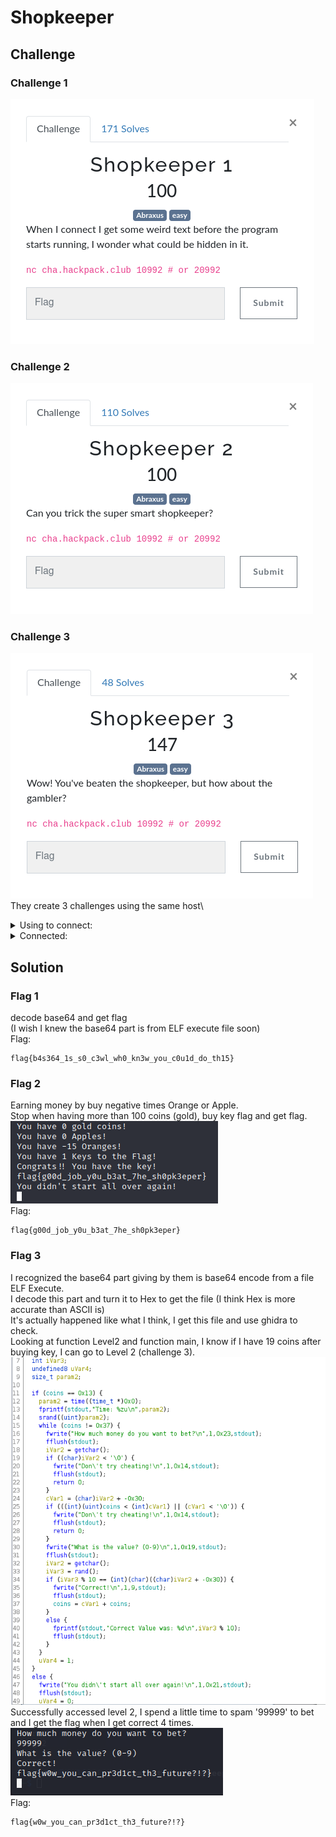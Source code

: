 # Shopkeeper
## Challenge
### Challenge 1
![challenge 1](https://github.com/TwentySick/CTF/blob/61692e9bc51578758f826e7b04a0368a158d6594/2022/HackPack%20CTF/reverse_engineering/shopkeeper/images/challenge1.png)
### Challenge 2
![challenge 2](https://github.com/TwentySick/CTF/blob/61692e9bc51578758f826e7b04a0368a158d6594/2022/HackPack%20CTF/reverse_engineering/shopkeeper/images/challenge2.png)
### Challenge 3
![challenge 3](https://github.com/TwentySick/CTF/blob/61692e9bc51578758f826e7b04a0368a158d6594/2022/HackPack%20CTF/reverse_engineering/shopkeeper/images/challenge3.png)\
They create 3 challenges using the same host\
<details>
  <summary> Using to connect: </summary>
  <p>
    
      nc cha.hackpack.club 10992 # or 20992
    
  </p>
</details>
  
<details>
  <summary> Connected:</summary>
  <p>
    
      └─$ nc cha.hackpack.club 10992 # or 20992
      f0VMRgIBAQAAAAAAAAAAAAIAPgABAAAAEBFAAAAAAABAAAAAAAAAADg8AAAAAAAAAAAAAEAAOAAL
      AEAAHQAcAAYAAAAEAAAAQAAAAAAAAABAAEAAAAAAAEAAQAAAAAAAaAIAAAAAAABoAgAAAAAAAAgA
      AAAAAAAAAwAAAAQAAACoAgAAAAAAAKgCQAAAAAAAqAJAAAAAAAAcAAAAAAAAABwAAAAAAAAAAQAA
      AAAAAAABAAAABAAAAAAAAAAAAAAAAABAAAAAAAAAAEAAAAAAAFAHAAAAAAAAUAcAAAAAAAAAEAAA
      AAAAAAEAAAAFAAAAABAAAAAAAAAAEEAAAAAAAAAQQAAAAAAA7QsAAAAAAADtCwAAAAAAAAAQAAAA
      AAAAAQAAAAQAAAAAIAAAAAAAAAAgQAAAAAAAACBAAAAAAACoBQAAAAAAAKgFAAAAAAAAABAAAAAA
      AAABAAAABgAAABAuAAAAAAAAED5AAAAAAAAQPkAAAAAAAIkCAAAAAAAAoAIAAAAAAAAAEAAAAAAA
      AAIAAAAGAAAAIC4AAAAAAAAgPkAAAAAAACA+QAAAAAAA0AEAAAAAAADQAQAAAAAAAAgAAAAAAAAA
      BAAAAAQAAADEAgAAAAAAAMQCQAAAAAAAxAJAAAAAAABEAAAAAAAAAEQAAAAAAAAABAAAAAAAAABQ
      5XRkBAAAAMwjAAAAAAAAzCNAAAAAAADMI0AAAAAAAFwAAAAAAAAAXAAAAAAAAAAEAAAAAAAAAFHl
      dGQHAAAAAAAAAAAAAAAAAAAAAAAAAAAAAAAAAAAAAAAAAAAAAAAAAAAAAAAAABAAAAAAAAAAUuV0
      ZAQAAAAQLgAAAAAAABA+QAAAAAAAED5AAAAAAADwAQAAAAAAAPABAAAAAAAAAQAAAAAAAAAvbGli
      NjQvbGQtbGludXgteDg2LTY0LnNvLjIABAAAABAAAAABAAAAR05VAAAAAAADAAAAAgAAAAAAAAAE
      AAAAFAAAAAMAAABHTlUARNd+Y8jcZOOTEoAAzxNSOwI6nUQCAAAAEQAAAAEAAAAGAAAAAAAAAAAB
      EAARAAAAAAAAACkdjBwAAAAAAAAAAAAAAAAAAAAAAAAAAAAAAAAAAAAALQAAABIAAAAAAAAAAAAA
      AAAAAAAAAAAAIwAAABIAAAAAAAAAAAAAAAAAAAAAAAAASgAAABIAAAAAAAAAAAAAAAAAAAAAAAAA
      UQAAABIAAAAAAAAAAAAAAAAAAAAAAAAANQAAABIAAAAAAAAAAAAAAAAAAAAAAAAAZwAAABIAAAAA
      AAAAAAAAAAAAAAAAAAAAFwAAABIAAAAAAAAAAAAAAAAAAAAAAAAAOwAAABIAAAAAAAAAAAAAAAAA
      AAAAAAAAXwAAABIAAAAAAAAAAAAAAAAAAAAAAAAAhQAAACAAAAAAAAAAAAAAAAAAAAAAAAAAKAAA
      ABIAAAAAAAAAAAAAAAAAAAAAAAAACwAAABIAAAAAAAAAAAAAAAAAAAAAAAAAHQAAABIAAAAAAAAA
      AAAAAAAAAAAAAAAAEgAAABIAAAAAAAAAAAAAAAAAAAAAAAAAWAAAABIAAAAAAAAAAAAAAAAAAAAA
      AAAAGAAAABIAAAAAAAAAAAAAAAAAAAAAAAAAQwAAABEAGACgQEAAAAAAAAgAAAAAAAAAAGxpYmMu
      c28uNgBmZmx1c2gAZXhpdABzcmFuZABmb3BlbgBwdXRzAHRpbWUAcHV0Y2hhcgBmZ2V0YwBnZXRj
      aGFyAHN0ZG91dABmY2xvc2UAc3lzdGVtAGZ3cml0ZQBmcHJpbnRmAF9fbGliY19zdGFydF9tYWlu
      AEdMSUJDXzIuMi41AF9fZ21vbl9zdGFydF9fAAAAAgACAAIAAgACAAIAAgACAAIAAAACAAIAAgAC
      AAIAAgACAAEAAQABAAAAEAAAAAAAAAB1GmkJAAACAHkAAAAAAAAA8D9AAAAAAAAGAAAABgAAAAAA
      AAAAAAAA+D9AAAAAAAAGAAAACgAAAAAAAAAAAAAAoEBAAAAAAAAFAAAAEQAAAAAAAAAAAAAAGEBA
      AAAAAAAHAAAAAQAAAAAAAAAAAAAAIEBAAAAAAAAHAAAAAgAAAAAAAAAAAAAAKEBAAAAAAAAHAAAA
      AwAAAAAAAAAAAAAAMEBAAAAAAAAHAAAABAAAAAAAAAAAAAAAOEBAAAAAAAAHAAAABQAAAAAAAAAA
      AAAAQEBAAAAAAAAHAAAABwAAAAAAAAAAAAAASEBAAAAAAAAHAAAACAAAAAAAAAAAAAAAUEBAAAAA
      AAAHAAAACQAAAAAAAAAAAAAAWEBAAAAAAAAHAAAACwAAAAAAAAAAAAAAYEBAAAAAAAAHAAAADAAA
      AAAAAAAAAAAAaEBAAAAAAAAHAAAADQAAAAAAAAAAAAAAcEBAAAAAAAAHAAAADgAAAAAAAAAAAAAA
      eEBAAAAAAAAHAAAADwAAAAAAAAAAAAAAgEBAAAAAAAAHAAAAEAAAAAAAAAAAAAAAAAAAAAAAAAAA
      AAAAAAAAAAAAAAAAAAAAAAAAAAAAAAAAAAAAAAAAAAAAAAAAAAAAAAAAAAAAAAAAAAAAAAAAAAAA
      AAAAAAAAAAAAAAAAAAAAAAAAAAAAAAAAAAAAAAAAAAAAAAAAAAAAAAAAAAAAAAAAAAAAAAAAAAAA
      AAAAAAAAAAAAAAAAAAAAAAAAAAAAAAAAAAAAAAAAAAAAAAAAAAAAAAAAAAAAAAAAAAAAAAAAAAAA
      AAAAAAAAAAAAAAAAAAAAAAAAAAAAAAAAAAAAAAAAAAAAAAAAAAAAAAAAAAAAAAAAAAAAAAAAAAAA
      AAAAAAAAAAAAAAAAAAAAAAAAAAAAAAAAAAAAAAAAAAAAAAAAAAAAAAAAAAAAAAAAAAAAAAAAAAAA
      AAAAAAAAAAAAAAAAAAAAAAAAAAAAAAAAAAAAAAAAAAAAAAAAAAAAAAAAAAAAAAAAAAAAAAAAAAAA
      AAAAAAAAAAAAAAAAAAAAAAAAAAAAAAAAAAAAAAAAAAAAAAAAAAAAAAAAAAAAAAAAAAAAAAAAAAAA
      AAAAAAAAAAAAAAAAAAAAAAAAAAAAAAAAAAAAAAAAAAAAAAAAAAAAAAAAAAAAAAAAAAAAAAAAAAAA
      AAAAAAAAAAAAAAAAAAAAAAAAAAAAAAAAAAAAAAAAAAAAAAAAAAAAAAAAAAAAAAAAAAAAAAAAAAAA
      AAAAAAAAAAAAAAAAAAAAAAAAAAAAAAAAAAAAAAAAAAAAAAAAAAAAAAAAAAAAAAAAAAAAAAAAAAAA
      AAAAAAAAAAAAAAAAAAAAAAAAAAAAAAAAAAAAAAAAAAAAAAAAAAAAAAAAAAAAAAAAAAAAAAAAAAAA
      AAAAAAAAAAAAAAAAAAAAAAAAAAAAAAAAAAAAAAAAAAAAAAAAAAAAAAAAAAAAAAAAAAAAAAAAAAAA
      AAAAAAAAAAAAAAAAAAAAAAAAAAAAAAAAAAAAAAAAAAAAAAAAAAAAAAAAAAAAAAAAAAAAAAAAAAAA
      AAAAAAAAAAAAAAAAAAAAAAAAAAAAAAAAAAAAAAAAAAAAAAAAAAAAAAAAAAAAAAAAAAAAAAAAAAAA
      AAAAAAAAAAAAAAAAAAAAAAAAAAAAAAAAAAAAAAAAAAAAAAAAAAAAAAAAAAAAAAAAAAAAAAAAAAAA
      AAAAAAAAAAAAAAAAAAAAAAAAAAAAAAAAAAAAAAAAAAAAAAAAAAAAAAAAAAAAAAAAAAAAAAAAAAAA
      AAAAAAAAAAAAAAAAAAAAAAAAAAAAAAAAAAAAAAAAAAAAAAAAAAAAAAAAAAAAAAAAAAAAAAAAAAAA
      AAAAAAAAAAAAAAAAAAAAAAAAAAAAAAAAAAAAAAAAAAAAAAAAAAAAAAAAAAAAAAAAAAAAAAAAAAAA
      AAAAAAAAAAAAAAAAAAAAAAAAAAAAAAAAAAAAAAAAAAAAAAAAAAAAAAAAAAAAAAAAAAAAAAAAAAAA
      AAAAAAAAAAAAAAAAAAAAAAAAAAAAAAAAAAAAAAAAAAAAAAAAAAAAAAAAAAAAAAAAAAAAAAAAAAAA
      AAAAAAAAAAAAAAAAAAAAAAAAAAAAAAAAAAAAAAAAAAAAAAAAAAAAAAAAAAAAAAAAAAAAAAAAAAAA
      AAAAAAAAAAAAAAAAAAAAAAAAAAAAAAAAAAAAAAAAAAAAAAAAAAAAAAAAAAAAAAAAAAAAAAAAAAAA
      AAAAAAAAAAAAAAAAAAAAAAAAAAAAAAAAAAAAAAAAAAAAAAAAAAAAAAAAAAAAAAAAAAAAAAAAAAAA
      AAAAAAAAAAAAAAAAAAAAAAAAAAAAAAAAAAAAAAAAAAAAAAAAAAAAAAAAAAAAAAAAAAAAAAAAAAAA
      AAAAAAAAAAAAAAAAAAAAAAAAAAAAAAAAAAAAAAAAAAAAAAAAAAAAAAAAAAAAAAAAAAAAAAAAAAAA
      AAAAAAAAAAAAAAAAAAAAAAAAAAAAAAAAAAAAAAAAAAAAAAAAAAAAAAAAAAAAAAAAAAAAAAAAAAAA
      AAAAAAAAAAAAAAAAAAAAAAAAAAAAAAAAAAAAAAAAAAAAAAAAAAAAAAAAAAAAAAAAAAAAAAAAAAAA
      AAAAAAAAAAAAAAAAAAAAAAAAAAAAAAAAAAAAAAAAAAAAAAAAAAAAAAAAAAAAAAAAAAAAAAAAAAAA
      AAAAAAAAAAAAAAAAAAAAAAAAAAAAAAAAAAAAAAAAAAAAAAAAAAAAAAAAAAAAAAAAAAAAAAAAAAAA
      AAAAAAAAAAAAAAAAAAAAAAAAAAAAAAAAAAAAAAAAAAAAAAAAAAAAAAAAAAAAAAAAAAAAAAAAAAAA
      AAAAAAAAAAAAAAAAAAAAAAAAAAAAAAAAAAAAAAAAAAAAAAAAAAAAAAAAAAAAAAAAAAAAAAAAAAAA
      AAAAAAAAAAAAAAAAAAAAAAAAAAAAAAAAAAAAAAAAAAAAAAAAAAAAAAAAAAAAAAAAAAAAAAAAAAAA
      AAAAAAAAAAAAAAAAAAAAAAAAAAAAAAAAAAAAAAAAAAAAAAAAAAAAAAAAAAAAAAAAAAAAAAAAAAAA
      AAAAAAAAAAAAAAAAAAAAAAAAAAAAAAAAAAAAAAAAAAAAAAAAAAAAAAAAAAAAAAAAAAAAAAAAAAAA
      AAAAAAAAAAAAAAAAAAAAAAAAAAAAAAAAAAAAAAAAAAAAAAAAAAAAAAAAAAAAAAAAAAAAAAAAAAAA
      AAAAAAAAAAAAAAAAAAAAAAAAAAAAAAAAAAAAAAAAAAAAAAAAAAAAAAAAAAAAAAAAAAAAAAAAAAAA
      AAAAAAAAAAAAAAAAAAAAAAAAAAAAAAAAAAAAAAAAAAAAAAAAAAAAAAAAAAAAAAAAAAAAAAAAAAAA
      AAAAAAAAAAAAAAAAAAAAAAAAAAAAAAAAAAAAAAAAAAAAAAAAAAAAAAAAAAAAAAAAAAAAAAAAAAAA
      AAAAAAAAAAAAAAAAAAAAAAAAAAAAAAAAAAAAAAAAAAAAAAAAAAAAAAAAAAAAAAAAAEiD7AhIiwXt
      LwAASIXAdAL/0EiDxAjDAAAAAAAAAAAA/zXiLwAA/yXkLwAADx9AAP8l4i8AAGgAAAAA6eD/////
      JdovAABoAQAAAOnQ/////yXSLwAAaAIAAADpwP////8lyi8AAGgDAAAA6bD/////JcIvAABoBAAA
      AOmg/////yW6LwAAaAUAAADpkP////8lsi8AAGgGAAAA6YD/////JaovAABoBwAAAOlw/////yWi
      LwAAaAgAAADpYP////8lmi8AAGgJAAAA6VD/////JZIvAABoCgAAAOlA/////yWKLwAAaAsAAADp
      MP////8lgi8AAGgMAAAA6SD/////JXovAABoDQAAAOkQ////Me1JidFeSIniSIPk8FBUScfA4BtA
      AEjHwYAbQABIx8cnG0AA/xW2LgAA9A8fRAAAw2YuDx+EAAAAAAAPH0QAALigQEAASD2gQEAAdBO4
      AAAAAEiFwHQJv6BAQAD/4GaQw2ZmLg8fhAAAAAAADx9AAL6gQEAASIHuoEBAAEjB/gNIifBIweg/
      SAHGSNH+dBG4AAAAAEiFwHQHv6BAQAD/4MNmZi4PH4QAAAAAAA8fQACAPeEuAAAAdRdVSInl6H7/
      ///GBc8uAAABXcMPH0QAAMNmZi4PH4QAAAAAAA8fQADrjlVIieVIg+xwSIsFny4AAEiJwbovAAAA
      vgEAAABIjT3zDQAA6Nb+//9IiwV/LgAASInH6Jf+///GRf8Bx0XgAAAAAMdF5AAAAADHRegAAAAA
      6fcEAABIiwVSLgAASInBujQAAAC+AQAAAEiNPdYNAADoif7//0iLBTIuAABIicfoSv7//+gV/v//
      iEX+6A3+//8PvkX+g/gyD4TdAQAAg/gyfxOD+P8PhGcEAACD+DF0HOlnBAAAg/gzD4RQAwAAg/g0
      D4QWBAAA6VAEAABIiwXaLQAASInBuhwAAAC+AQAAAEiNPZMNAADoEf7//0iLBbotAABIicG6UAAA
      AL4BAAAASI09lg0AAOjx/f//SIsFmi0AAEiJx+iy/f//6H39//+D6DGJRfjocv3//0iNBbwNAABI
      iUXASI0FuA0AAEiJRchIjQW1DQAASIlF0MdFtAIAAADHRbgGAAAAx0W8ZAAAAIN9+AAPiNkAAACD
      ffgCD4/PAAAAi0X4SJhIi1TFwEiLBSctAABIjTWIDQAASInHuAAAAADoE/3//0iLBQwtAABIicfo
      JP3//+jv/P//g+gwiUX06OT8//8PtgXlLAAAD7bQi0X4SJiLRIW0D69F9DnCfTFIiwXSLAAASInB
      uh8AAAC+AQAAAEiNPU4NAADoCf3//0iLBbIsAABIicfoyvz//+tvD7YVmSwAAItF+EiYi0SFtInG
      i0X0icGJ8A+vwSnCidCIBXosAACLRfhImItUheCLRfQBwotF+EiYiVSF4Oswi0X4jVAxSIsFXCwA
      AEiNNQUNAABIice4AAAAAOhI/P//SIsFQSwAAEiJx+hZ/P//kOnRAgAASIsFLCwAAEiJwbodAAAA
      vgEAAABIjT3iDAAA6GP8//9IiwUMLAAASInBui0AAAC+AQAAAEiNPeAMAADoQ/z//0iLBewrAABI
      icfoBPz//+jP+///g+gxiUXw6MT7//9IjQUODAAASIlFoEiNBQoMAABIiUWox0WYAQAAAMdFnAMA
      AACDffAAD4jRAAAAg33wAQ+PxwAAAItF8EiYSItUxaBIiwWLKwAASI01nAwAAEiJx7gAAAAA6Hf7
      //9IiwVwKwAASInH6Ij7///oU/v//4PoMIlF7OhI+///i0XwSJiLRIXgOUXsfjaLRfBImEiLVMWg
      SIsFOSsAAEiNNW8MAABIice4AAAAAOgl+///SIsFHisAAEiJx+g2+///62+LRfBImItEhZiJwYtF
      7InCicgPr8KJwg+2Be4qAAAB0IgF5ioAAItF8EiYi0SF4CtF7InCi0XwSJiJVIXg6zCLRfCNUDFI
      iwXIKgAASI01cQsAAEiJx7gAAAAA6LT6//9IiwWtKgAASInH6MX6//+Q6T0BAAAPtgWQKgAAD7bQ
      SIsFjioAAEiNNeELAABIice4AAAAAOh6+v//i1XgSIsFcCoAAEiNNdwLAABIice4AAAAAOhc+v//
      i1XkSIsFUioAAEiNNdMLAABIice4AAAAAOg++v//i1XoSIsFNCoAAEiNNc0LAABIice4AAAAAOgg
      +v//SIsFGSoAAEiJx+gx+v//i0XohcAPjqQAAABIiwX/KQAASInBuh0AAAC+AQAAAEiNPaoLAADo
      Nvr//0iLBd8pAABIicfo9/n//7gBAAAA631IiwXJKQAASInBug4AAAC+AQAAAEiNPZILAADoAPr/
      /0iLBakpAABIicfowfn//8ZF/wDrOb8BAAAA6NH5//9IiwWKKQAASInBujMAAAC+AQAAAEiNPWYL
      AADowfn//0iLBWopAABIicfogvn//4B9/wAPhf/6//+4AAAAAMnDVUiJ5UiD7BAPtgU6KQAAPBN0
      OUiLBTcpAABIicG6IQAAAL4BAAAASI09SwsAAOhu+f//SIsFFykAAEiJx+gv+f//uAAAAADpCAIA
      AL8AAAAA6Av5//9IiUX4SIsF8CgAAEiLVfhIjTUvCwAASInHuAAAAADo2Pj//0iLRfiJx+it+P//
      6bcBAABIiwXBKAAASInBuiMAAAC+AQAAAEiNPQULAADo+Pj//0iLBaEoAABIicfoufj//+iE+P//
      iEX3gH33AHk5SIsFhCgAAEiJwboUAAAAvgEAAABIjT3sCgAA6Lv4//9IiwVkKAAASInH6Hz4//+4
      AAAAAOlVAQAAD7ZF94PoMIhF9w++VfcPtgU1KAAAD7bAOcJ/BoB99wB5OUiLBSkoAABIicG6FAAA
      AL4BAAAASI09kQoAAOhg+P//SIsFCSgAAEiJx+gh+P//uAAAAADp+gAAAEiLBfAnAABIicG6GQAA
      AL4BAAAASI09bQoAAOgn+P//SIsF0CcAAEiJx+jo9///6LP3//+D6DCIRfboGPj//4nBumdmZmaJ
      yPfqwfoCicjB+B8pwonQiUXwi1XwidDB4AIB0AHAKcGJyIlF8A++RfY5RfB1REiLBXsnAABIicG6
      CQAAAL4BAAAASI09EgoAAOiy9///SIsFWycAAEiJx+hz9///D7YVRCcAAA+2RfcB0IgFOCcAAOst
      SIsFNycAAItV8EiNNeIJAABIice4AAAAAOgg9///SIsFGScAAEiJx+gx9///D7YFAicAADw3D4U6
      /v//uAEAAADJw1VIieVIg+wQuAAAAADoO/j//4TAD4SgAAAASI01pgkAAEiNPaEJAADo/vb//0iJ
      RfBIg33wAHUlSI09lQkAAOhX9v//SIsFsCYAAEiJx+jI9v//vwAAAADo3vb//0iLRfBIicfoYvb/
      /4hF/+saD75F/4nH6BL2//9Ii0XwSInH6Eb2//+IRf+Aff//deBIi0XwSInH6BH2//+/CgAAAOjn
      9f//SIsFUCYAAEiJx+ho9v//uAEAAADrBbgAAAAAycNVSInlSIPsELgAAAAA6Nf8//+EwA+EoAAA
      AEiNNeUIAABIjT39CAAA6D32//9IiUXwSIN98AB1JUiNPdQIAADolvX//0iLBe8lAABIicfoB/b/
      /78AAAAA6B32//9Ii0XwSInH6KH1//+IRf/rGg++Rf+Jx+hR9f//SItF8EiJx+iF9f//iEX/gH3/
      /3XgSItF8EiJx+hQ9f//vwoAAADoJvX//0iLBY8lAABIicfop/X//7gBAAAA6wW4AAAAAMnDVUiJ
      5UiD7EBIjUXASLpiYXNlNjQgY0iJEMdACGhhbABIjUXASInH6A31//9IjQU+CAAASIlF+LgAAAAA
      6D3+//+EwHQKuAAAAADo8P7//7gAAAAAycMPHwBBV0mJ10FWSYn2QVVBif1BVEyNJXgiAABVSI0t
      eCIAAFNMKeVIg+wI6FP0//9Iwf0DdBsx2w8fAEyJ+kyJ9kSJ70H/FNxIg8MBSDnddepIg8QIW11B
      XEFdQV5BX8MPHwDDAAAASIPsCEiDxAjDAAAAAAAAAAAAAAAAAAAAAAAAAAAAAAAAAAAAAAAAAAAA
      AAAAAAAAAAAAAAAAAAAAAAAAAAAAAAAAAAAAAAAAAAAAAAAAAAAAAAAAAAAAAAAAAAAAAAAAAAAA
      AAAAAAAAAAAAAAAAAAAAAAAAAAAAAAAAAAAAAAAAAAAAAAAAAAAAAAAAAAAAAAAAAAAAAAAAAAAA
      AAAAAAAAAAAAAAAAAAAAAAAAAAAAAAAAAAAAAAAAAAAAAAAAAAAAAAAAAAAAAAAAAAAAAAAAAAAA
      AAAAAAAAAAAAAAAAAAAAAAAAAAAAAAAAAAAAAAAAAAAAAAAAAAAAAAAAAAAAAAAAAAAAAAAAAAAA
      AAAAAAAAAAAAAAAAAAAAAAAAAAAAAAAAAAAAAAAAAAAAAAAAAAAAAAAAAAAAAAAAAAAAAAAAAAAA
      AAAAAAAAAAAAAAAAAAAAAAAAAAAAAAAAAAAAAAAAAAAAAAAAAAAAAAAAAAAAAAAAAAAAAAAAAAAA
      AAAAAAAAAAAAAAAAAAAAAAAAAAAAAAAAAAAAAAAAAAAAAAAAAAAAAAAAAAAAAAAAAAAAAAAAAAAA
      AAAAAAAAAAAAAAAAAAAAAAAAAAAAAAAAAAAAAAAAAAAAAAAAAAAAAAAAAAAAAAAAAAAAAAAAAAAA
      AAAAAAAAAAAAAAAAAAAAAAAAAAAAAAAAAAAAAAAAAAAAAAAAAAAAAAAAAAAAAAAAAAAAAAAAAAAA
      AAAAAAAAAAAAAAAAAAAAAAAAAAAAAAAAAAAAAAAAAAAAAAAAAAAAAAAAAAAAAAAAAAAAAAAAAAAA
      AAAAAAAAAAAAAAAAAAAAAAAAAAAAAAAAAAAAAAAAAAAAAAAAAAAAAAAAAAAAAAAAAAAAAAAAAAAA
      AAAAAAAAAAAAAAAAAAAAAAAAAAAAAAAAAAAAAAAAAAAAAAAAAAAAAAAAAAAAAAAAAAAAAAAAAAAA
      AAAAAAAAAAAAAAAAAAAAAAAAAAAAAAAAAAAAAAAAAAAAAAAAAAAAAAAAAAAAAAAAAAAAAAAAAAAA
      AAAAAAAAAAAAAAAAAAAAAAAAAAAAAAAAAAAAAAAAAAAAAAAAAAAAAAAAAAAAAAAAAAAAAAAAAAAA
      AAAAAAAAAAAAAAAAAAAAAAAAAAAAAAAAAAAAAAAAAAAAAAAAAAAAAAAAAAAAAAAAAAAAAAAAAAAA
      AAAAAAAAAAAAAAAAAAAAAAAAAAAAAAAAAAAAAAAAAAAAAAAAAAAAAAAAAAAAAAAAAAAAAAAAAAAA
      AAAAAAAAAAAAAAAAAAAAAAAAAAAAAAAAAAAAAAAAAAAAAAAAAAAAAAAAAAAAAAAAAAAAAAAAAAAA
      AAAAAAAAAAAAAAAAAAAAAAAAAAAAAAAAAAAAAAAAAAAAAAAAAAAAAAABAAIAAAAAAFdlbGNvbWUg
      dG8gbXkgU2hvcCEKV2hhdCB3b3VsZCB5b3UgbGlrZSB0byBkbz8KADEpIEJ1eQoyKSBTZWxsCjMp
      IFZpZXcgWW91ciBJbnZlbnRvcnkKNCkgTGVhdmUgU2hvcAoAV2hhdCB3b3VsZCB5b3UgbGlrZSB0
      byBidXk/CgAAAAAAAAAxKSBBbiBBcHBsZSAoMiBjb2lucykKMikgQW4gT3JhbmdlICg2IGNvaW5z
      KQozKSBUaGUgS2V5IHRvIHRoZSBGbGFnICgxMDAgY29pbnMpCgBBcHBsZXMAT3JhbmdlcwBLZXlz
      IHRvIHRoZSBGbGFnAAAAAAAAAABIb3cgbWFueSAlcyB3b3VsZCB5b3UgbGlrZSB0byBidXk/CgAA
      AAAAWW91IGRvbid0IGhhdmUgZW5vdWdoIG1vbmV5IDooCgAlYyBpcyBub3QgYSB2YWxpZCBvcHRp
      b24KAFdoYXQgd291bGQgeW91IGxpa2UgdG8gc2VsbD8KADEpIEFuIEFwcGxlICgxIGNvaW5zKQoy
      KSBBbiBPcmFuZ2UgKDMgY29pbnMpCgAAAEhvdyBtYW55ICVzIHdvdWxkIHlvdSBsaWtlIHRvIHNl
      bGw/CgBZb3UgZG9uJ3QgaGF2ZSBlbm91Z2ggJXMgOigKAFlvdSBoYXZlICVkIGdvbGQgY29pbnMh
      CgBZb3UgaGF2ZSAlZCBBcHBsZXMhCgBZb3UgaGF2ZSAlZCBPcmFuZ2VzIQoAAABZb3UgaGF2ZSAl
      ZCBLZXlzIHRvIHRoZSBGbGFnIQoAQ29uZ3JhdHMhISBZb3UgaGF2ZSB0aGUga2V5IQoAR29vZGJ5
      ZSB0aGVuIQoAAAAAAERvIHlvdSByZWFsbHkgdGhpbmsgdGhpcyB3b3VsZCBiZSBzbyBlYXN5IHRv
      IGhhY2s/CgAAAAAAWW91IGRpZG4ndCBzdGFydCBhbGwgb3ZlciBhZ2FpbiEKAFRpbWU6ICV6dQoA
      AAAASG93IG11Y2ggbW9uZXkgZG8geW91IHdhbnQgdG8gYmV0PwoARG9uJ3QgdHJ5IGNoZWF0aW5n
      IQoAV2hhdCBpcyB0aGUgdmFsdWU/ICgwLTkpCgBDb3JyZWN0IQoAQ29ycmVjdCBWYWx1ZSB3YXM6
      ICVkCgByAGZsYWctMS50eHQAQ2Fubm90IG9wZW4gZmlsZSAAZmxhZy0yLnR4dAAAAGZsYWd7YjRz
      MzY0XzFzX3MwX2Mzd2xfd2gwX2tuM3dfeW91X2MwdTFkX2RvX3RoMTV9AAABGwM7WAAAAAoAAABU
      7P//tAAAAETt//90AAAAdO3//6AAAAAm7v//3AAAAIPz///8AAAA2fX//xwBAACa9v//PAEAAFv3
      //9cAQAAtPf//3wBAAAU+P//xAEAABQAAAAAAAAAAXpSAAF4EAEbDAcIkAEHEBAAAAAcAAAAyOz/
      /ysAAAAAAAAAFAAAAAAAAAABelIAAXgQARsMBwiQAQAAEAAAABwAAADM7P//AQAAAAAAAAAkAAAA
      MAAAAJjr///wAAAAAA4QRg4YSg8LdwiAAD8aOyozJCIAAAAAHAAAAFgAAABC7f//XQUAAABBDhCG
      AkMNBgNYBQwHCAAcAAAAeAAAAH/y//9WAgAAAEEOEIYCQw0GA1ECDAcIABwAAACYAAAAtfT//8EA
      AAAAQQ4QhgJDDQYCvAwHCAAAHAAAALgAAABW9f//wQAAAABBDhCGAkMNBgK8DAcIAAAcAAAA2AAA
      APf1//9WAAAAAEEOEIYCQw0GAlEMBwgAAEQAAAD4AAAAMPb//10AAAAAQg4QjwJFDhiOA0UOII0E
      RQ4ojAVIDjCGBkgOOIMHRw5Aag44QQ4wQQ4oQg4gQg4YQg4QQg4IABAAAABAAQAASPb//wEAAAAA
      AAAAAAAAAAAAAAAAAAAAAAAAAAAAAAAAAAAAAAAAAAAAAAAAAAAAAAAAAAAAAAAAAAAAAAAAAAAA
      AAAAAAAAAAAAAAAAAAAAAAAAAAAAAAAAAAAAAAAAAAAAAAAAAAAAAAAAAAAAAAAAAAAAAAAAAAAA
      AAAAAAAAAAAAAAAAAAAAAAAAAAAAAAAAAAAAAAAAAAAAAAAAAAAAAAAAAAAAAAAAAAAAAAAAAAAA
      AAAAAAAAAAAAAAAAAAAAAAAAAAAAAAAAAAAAAAAAAAAAAAAAAAAAAAAAAAAAAAAAAAAAAAAAAAAA
      AAAAAAAAAAAAAAAAAAAAAAAAAAAAAAAAAAAAAAAAAAAAAAAAAAAAAAAAAAAAAAAAAAAAAAAAAAAA
      AAAAAAAAAAAAAAAAAAAAAAAAAAAAAAAAAAAAAAAAAAAAAAAAAAAAAAAAAAAAAAAAAAAAAAAAAAAA
      AAAAAAAAAAAAAAAAAAAAAAAAAAAAAAAAAAAAAAAAAAAAAAAAAAAAAAAAAAAAAAAAAAAAAAAAAAAA
      AAAAAAAAAAAAAAAAAAAAAAAAAAAAAAAAAAAAAAAAAAAAAAAAAAAAAAAAAAAAAAAAAAAAAAAAAAAA
      AAAAAAAAAAAAAAAAAAAAAAAAAAAAAAAAAAAAAAAAAAAAAAAAAAAAAAAAAAAAAAAAAAAAAAAAAAAA
      AAAAAAAAAAAAAAAAAAAAAAAAAAAAAAAAAAAAAAAAAAAAAAAAAAAAAAAAAAAAAAAAAAAAAAAAAAAA
      AAAAAAAAAAAAAAAAAAAAAAAAAAAAAAAAAAAAAAAAAAAAAAAAAAAAAAAAAAAAAAAAAAAAAAAAAAAA
      AAAAAAAAAAAAAAAAAAAAAAAAAAAAAAAAAAAAAAAAAAAAAAAAAAAAAAAAAAAAAAAAAAAAAAAAAAAA
      AAAAAAAAAAAAAAAAAAAAAAAAAAAAAAAAAAAAAAAAAAAAAAAAAAAAAAAAAAAAAAAAAAAAAAAAAAAA
      AAAAAAAAAAAAAAAAAAAAAAAAAAAAAAAAAAAAAAAAAAAAAAAAAAAAAAAAAAAAAAAAAAAAAAAAAAAA
      AAAAAAAAAAAAAAAAAAAAAAAAAAAAAAAAAAAAAAAAAAAAAAAAAAAAAAAAAAAAAAAAAAAAAAAAAAAA
      AAAAAAAAAAAAAAAAAAAAAAAAAAAAAAAAAAAAAAAAAAAAAAAAAAAAAAAAAAAAAAAAAAAAAAAAAAAA
      AAAAAAAAAAAAAAAAAAAAAAAAAAAAAAAAAAAAAAAAAAAAAAAAAAAAAAAAAAAAAAAAAAAAAAAAAAAA
      AAAAAAAAAAAAAAAAAAAAAAAAAAAAAAAAAAAAAAAAAAAAAAAAAAAAAAAAAAAAAAAAAAAAAAAAAAAA
      AAAAAAAAAAAAAAAAAAAAAAAAAAAAAAAAAAAAAAAAAAAAAAAAAAAAAAAAAAAAAAAAAAAAAAAAAAAA
      AAAAAAAAAAAAAAAAAAAAAAAAAAAAAAAAAAAAAAAAAAAAAAAAAAAAAAAAAAAAAAAAAAAAAAAAAAAA
      AAAAAAAAAAAAAAAAAAAAAAAAAAAAAAAAAAAAAAAAAAAAAAAAAAAAAAAAAAAAAAAAAAAAAAAAAAAA
      AAAAAAAAAAAAAAAAAAAAAAAAAAAAAAAAAAAAAAAAAAAAAAAAAAAAAAAAAAAAAAAAAAAAAAAAAAAA
      AAAAAAAAAAAAAAAAAAAAAAAAAAAAAAAAAAAAAAAAAAAAAAAAAAAAAAAAAAAAAAAAAAAAAAAAAAAA
      AAAAAAAAAAAAAAAAAAAAAAAAAAAAAAAAAAAAAAAAAAAAAAAAAAAAAAAAAAAAAAAAAAAAAAAAAAAA
      AAAAAAAAAAAAAAAAAAAAAAAAAAAAAAAAAAAAAAAAAAAAAAAAAAAAAAAAAAAAAAAAAAAAAAAAAAAA
      AAAAAAAAAAAAAAAAAAAAAAAAAAAAAAAAAAAAAAAAAAAAAAAAAAAAAAAAAAAAAAAAAAAAAAAAAAAA
      AAAAAAAAAAAAAAAAAAAAAAAAAAAAAAAAAAAAAAAAAAAAAAAAAAAAAAAAAAAAAAAAAAAAAAAAAAAA
      AAAAAAAAAAAAAAAAAAAAAAAAAAAAAAAAAAAAAAAAAAAAAAAAAAAAAAAAAAAAAAAAAAAAAAAAAAAA
      AAAAAAAAAAAAAAAAAAAAAAAAAAAAAAAAAAAAAAAAAAAAAAAAAAAAAAAAAAAAAAAAAAAAAAAAAAAA
      AAAAAAAAAAAAAAAAAAAAAAAAAAAAAAAAAAAAAAAAAAAAAAAAAAAAAAAAAAAAAAAAAAAAAAAAAAAA
      AAAAAAAAAAAAAAAAAAAAAAAAAAAAAAAAAAAAAAAAAAAAAAAAAAAAAAAAAAAAAAAAAAAAAAAAAAAA
      AAAAAAAAAAAAAAAAAAAAAAAAAAAAAAAAAAAAAAAAAAAAAAAAAAAAAAAAAAAAAAAAAAAAAAAAAAAA
      AAAAAAAAAAAAAAAAAAAAAAAAAAAAAAAAAAAAAAAAAAAAAAAAAAAAAAAAAAAAAAAAAAAAAAAAAAAA
      AAAAAAAAAAAAAAAAAAAAAAAAAAAAAAAAAAAAAAAAAAAAAAAAAAAAAAAAAAAAAAAAAAAAAAAAAAAA
      AAAAAAAAAAAAAAAAAAAAAAAAAAAAAAAAAAAAAAAAAAAAAAAAAAAAAAAAAAAAAAAAAAAAAAAAAAAA
      AAAAAAAAAAAAAAAAAAAAAAAAAAAAAAAAAAAAAAAAAAAAAAAAAAAAAAAAAAAAAAAAAAAAAAAAAAAA
      AAAAAAAAAAAAAAAAAAAAAAAAAAAAAAAAAAAAAAAAAAAAAAAAAAAAAAAAAAAAAAAAAAAAAAAAAAAA
      AAAAAAAAAAAAAAAAAAAAAAAAAAAAAAAAAAAAAAAAAAAAAAAAAAAAAAAAAAAAAAAAAADwEUAAAAAA
      AMARQAAAAAAAAQAAAAAAAAABAAAAAAAAAAwAAAAAAAAAABBAAAAAAAANAAAAAAAAAOQbQAAAAAAA
      GQAAAAAAAAAQPkAAAAAAABsAAAAAAAAACAAAAAAAAAAaAAAAAAAAABg+QAAAAAAAHAAAAAAAAAAI
      AAAAAAAAAPX+/28AAAAACANAAAAAAAAFAAAAAAAAAOAEQAAAAAAABgAAAAAAAAAwA0AAAAAAAAoA
      AAAAAAAAlAAAAAAAAAALAAAAAAAAABgAAAAAAAAAFQAAAAAAAAAAAAAAAAAAAAMAAAAAAAAAAEBA
      AAAAAAACAAAAAAAAAFABAAAAAAAAFAAAAAAAAAAHAAAAAAAAABcAAAAAAAAAAAZAAAAAAAAHAAAA
      AAAAALgFQAAAAAAACAAAAAAAAABIAAAAAAAAAAkAAAAAAAAAGAAAAAAAAAD+//9vAAAAAJgFQAAA
      AAAA////bwAAAAABAAAAAAAAAPD//28AAAAAdAVAAAAAAAAAAAAAAAAAAAAAAAAAAAAAAAAAAAAA
      AAAAAAAAAAAAAAAAAAAAAAAAAAAAAAAAAAAAAAAAAAAAAAAAAAAAAAAAAAAAAAAAAAAAAAAAAAAA
      AAAAAAAAAAAAAAAAAAAAAAAAAAAAAAAAAAAAAAAAAAAAID5AAAAAAAAAAAAAAAAAAAAAAAAAAAAA
      NhBAAAAAAABGEEAAAAAAAFYQQAAAAAAAZhBAAAAAAAB2EEAAAAAAAIYQQAAAAAAAlhBAAAAAAACm
      EEAAAAAAALYQQAAAAAAAxhBAAAAAAADWEEAAAAAAAOYQQAAAAAAA9hBAAAAAAAAGEUAAAAAAAAAA
      AAAAAAAAAAAAAAAAAAAKR0NDOiAoRGViaWFuIDguMy4wLTYpIDguMy4wAAAAAAAAAAAAAAAAAAAA
      AAAAAAAAAAAAAAAAAAAAAAADAAEAqAJAAAAAAAAAAAAAAAAAAAAAAAADAAIAxAJAAAAAAAAAAAAA
      AAAAAAAAAAADAAMA5AJAAAAAAAAAAAAAAAAAAAAAAAADAAQACANAAAAAAAAAAAAAAAAAAAAAAAAD
      AAUAMANAAAAAAAAAAAAAAAAAAAAAAAADAAYA4ARAAAAAAAAAAAAAAAAAAAAAAAADAAcAdAVAAAAA
      AAAAAAAAAAAAAAAAAAADAAgAmAVAAAAAAAAAAAAAAAAAAAAAAAADAAkAuAVAAAAAAAAAAAAAAAAA
      AAAAAAADAAoAAAZAAAAAAAAAAAAAAAAAAAAAAAADAAsAABBAAAAAAAAAAAAAAAAAAAAAAAADAAwA
      IBBAAAAAAAAAAAAAAAAAAAAAAAADAA0AEBFAAAAAAAAAAAAAAAAAAAAAAAADAA4A5BtAAAAAAAAA
      AAAAAAAAAAAAAAADAA8AACBAAAAAAAAAAAAAAAAAAAAAAAADABAAzCNAAAAAAAAAAAAAAAAAAAAA
      AAADABEAKCRAAAAAAAAAAAAAAAAAAAAAAAADABIAED5AAAAAAAAAAAAAAAAAAAAAAAADABMAGD5A
      AAAAAAAAAAAAAAAAAAAAAAADABQAID5AAAAAAAAAAAAAAAAAAAAAAAADABUA8D9AAAAAAAAAAAAA
      AAAAAAAAAAADABYAAEBAAAAAAAAAAAAAAAAAAAAAAAADABcAiEBAAAAAAAAAAAAAAAAAAAAAAAAD
      ABgAoEBAAAAAAAAAAAAAAAAAAAAAAAADABkAAAAAAAAAAAAAAAAAAAAAAAEAAAAEAPH/AAAAAAAA
      AAAAAAAAAAAAAAwAAAACAA0AUBFAAAAAAAAAAAAAAAAAAA4AAAACAA0AgBFAAAAAAAAAAAAAAAAA
      ACEAAAACAA0AwBFAAAAAAAAAAAAAAAAAADcAAAABABgAqEBAAAAAAAABAAAAAAAAAEYAAAABABMA
      GD5AAAAAAAAAAAAAAAAAAG0AAAACAA0A8BFAAAAAAAAAAAAAAAAAAHkAAAABABIAED5AAAAAAAAA
      AAAAAAAAAJgAAAAEAPH/AAAAAAAAAAAAAAAAAAAAAAEAAAAEAPH/AAAAAAAAAAAAAAAAAAAAAJ8A
      AAABABEApCVAAAAAAAAAAAAAAAAAAAAAAAAEAPH/AAAAAAAAAAAAAAAAAAAAAK0AAAAAABIAGD5A
      AAAAAAAAAAAAAAAAAL4AAAABABQAID5AAAAAAAAAAAAAAAAAAMcAAAAAABIAED5AAAAAAAAAAAAA
      AAAAANoAAAAAABAAzCNAAAAAAAAAAAAAAAAAAO0AAAABABYAAEBAAAAAAAAAAAAAAAAAAAMBAAAS
      AA0A4BtAAAAAAAABAAAAAAAAABMBAAASAAAAAAAAAAAAAAAAAAAAAAAAACgBAAARABgAoEBAAAAA
      AAAIAAAAAAAAANgBAAAgABcAiEBAAAAAAAAAAAAAAAAAADwBAAASAAAAAAAAAAAAAAAAAAAAAAAA
      AE4BAAAQABcAmUBAAAAAAAAAAAAAAAAAAFUBAAASAAAAAAAAAAAAAAAAAAAAAAAAAA0BAAASAg4A
      5BtAAAAAAAAAAAAAAAAAAGkBAAASAAAAAAAAAAAAAAAAAAAAAAAAAH0BAAASAA0ATxdAAAAAAABW
      AgAAAAAAAIQBAAASAAAAAAAAAAAAAAAAAAAAAAAAAJcBAAASAA0AZhpAAAAAAADBAAAAAAAAAKQB
      AAASAAAAAAAAAAAAAAAAAAAAAAAAAMMBAAASAAAAAAAAAAAAAAAAAAAAAAAAANYBAAAQABcAiEBA
      AAAAAAAAAAAAAAAAAOMBAAASAAAAAAAAAAAAAAAAAAAAAAAAAPgBAAASAAAAAAAAAAAAAAAAAAAA
      AAAAAA0CAAAgAAAAAAAAAAAAAAAAAAAAAAAAABwCAAARAhcAkEBAAAAAAAAAAAAAAAAAACkCAAAR
      AA8AACBAAAAAAAAEAAAAAAAAADgCAAASAAAAAAAAAAAAAAAAAAAAAAAAAEoCAAASAA0AgBtAAAAA
      AABdAAAAAAAAAFoCAAASAAAAAAAAAAAAAAAAAAAAAAAAALkAAAAQABgAsEBAAAAAAAAAAAAAAAAA
      AG4CAAASAg0AQBFAAAAAAAABAAAAAAAAANwBAAASAA0AEBFAAAAAAAArAAAAAAAAAIYCAAAQABgA
      mUBAAAAAAAAAAAAAAAAAAJICAAASAA0AJxtAAAAAAABWAAAAAAAAAJcCAAASAAAAAAAAAAAAAAAA
      AAAAAAAAAKoCAAARABcAmEBAAAAAAAABAAAAAAAAALACAAASAA0A8hFAAAAAAABdBQAAAAAAALcC
      AAASAA0ApRlAAAAAAADBAAAAAAAAAMQCAAASAAAAAAAAAAAAAAAAAAAAAAAAANYCAAASAAAAAAAA
      AAAAAAAAAAAAAAAAAOoCAAARAhcAoEBAAAAAAAAAAAAAAAAAAFQCAAASAgsAABBAAAAAAAAAAAAA
      AAAAAMQBAAASAAAAAAAAAAAAAAAAAAAAAAAAAABjcnRzdHVmZi5jAGRlcmVnaXN0ZXJfdG1fY2xv
      bmVzAF9fZG9fZ2xvYmFsX2R0b3JzX2F1eABjb21wbGV0ZWQuNzMyNQBfX2RvX2dsb2JhbF9kdG9y
      c19hdXhfZmluaV9hcnJheV9lbnRyeQBmcmFtZV9kdW1teQBfX2ZyYW1lX2R1bW15X2luaXRfYXJy
      YXlfZW50cnkAY2hhbC5jAF9fRlJBTUVfRU5EX18AX19pbml0X2FycmF5X2VuZABfRFlOQU1JQwBf
      X2luaXRfYXJyYXlfc3RhcnQAX19HTlVfRUhfRlJBTUVfSERSAF9HTE9CQUxfT0ZGU0VUX1RBQkxF
      XwBfX2xpYmNfY3N1X2ZpbmkAcHV0Y2hhckBAR0xJQkNfMi4yLjUAc3Rkb3V0QEBHTElCQ18yLjIu
      NQBwdXRzQEBHTElCQ18yLjIuNQBfZWRhdGEAZmNsb3NlQEBHTElCQ18yLjIuNQBzeXN0ZW1AQEdM
      SUJDXzIuMi41AExldmVsMgBmZ2V0Y0BAR0xJQkNfMi4yLjUAcHJpbnRfZmxhZ18yAF9fbGliY19z
      dGFydF9tYWluQEBHTElCQ18yLjIuNQBzcmFuZEBAR0xJQkNfMi4yLjUAX19kYXRhX3N0YXJ0AGdl
      dGNoYXJAQEdMSUJDXzIuMi41AGZwcmludGZAQEdMSUJDXzIuMi41AF9fZ21vbl9zdGFydF9fAF9f
      ZHNvX2hhbmRsZQBfSU9fc3RkaW5fdXNlZAB0aW1lQEBHTElCQ18yLjIuNQBfX2xpYmNfY3N1X2lu
      aXQAZmZsdXNoQEBHTElCQ18yLjIuNQBfZGxfcmVsb2NhdGVfc3RhdGljX3BpZQBfX2Jzc19zdGFy
      dABtYWluAGZvcGVuQEBHTElCQ18yLjIuNQBjb2lucwBMZXZlbDEAcHJpbnRfZmxhZ18xAGV4aXRA
      QEdMSUJDXzIuMi41AGZ3cml0ZUBAR0xJQkNfMi4yLjUAX19UTUNfRU5EX18AAC5zeW10YWIALnN0
      cnRhYgAuc2hzdHJ0YWIALmludGVycAAubm90ZS5BQkktdGFnAC5ub3RlLmdudS5idWlsZC1pZAAu
      Z251Lmhhc2gALmR5bnN5bQAuZHluc3RyAC5nbnUudmVyc2lvbgAuZ251LnZlcnNpb25fcgAucmVs
      YS5keW4ALnJlbGEucGx0AC5pbml0AC50ZXh0AC5maW5pAC5yb2RhdGEALmVoX2ZyYW1lX2hkcgAu
      ZWhfZnJhbWUALmluaXRfYXJyYXkALmZpbmlfYXJyYXkALmR5bmFtaWMALmdvdAAuZ290LnBsdAAu
      ZGF0YQAuYnNzAC5jb21tZW50AAAAAAAAAAAAAAAAAAAAAAAAAAAAAAAAAAAAAAAAAAAAAAAAAAAA
      AAAAAAAAAAAAAAAAAAAAAAAAAAAAAAAAAAAAAAAAAAAAGwAAAAEAAAACAAAAAAAAAKgCQAAAAAAA
      qAIAAAAAAAAcAAAAAAAAAAAAAAAAAAAAAQAAAAAAAAAAAAAAAAAAACMAAAAHAAAAAgAAAAAAAADE
      AkAAAAAAAMQCAAAAAAAAIAAAAAAAAAAAAAAAAAAAAAQAAAAAAAAAAAAAAAAAAAAxAAAABwAAAAIA
      AAAAAAAA5AJAAAAAAADkAgAAAAAAACQAAAAAAAAAAAAAAAAAAAAEAAAAAAAAAAAAAAAAAAAARAAA
      APb//28CAAAAAAAAAAgDQAAAAAAACAMAAAAAAAAkAAAAAAAAAAUAAAAAAAAACAAAAAAAAAAAAAAA
      AAAAAE4AAAALAAAAAgAAAAAAAAAwA0AAAAAAADADAAAAAAAAsAEAAAAAAAAGAAAAAQAAAAgAAAAA
      AAAAGAAAAAAAAABWAAAAAwAAAAIAAAAAAAAA4ARAAAAAAADgBAAAAAAAAJQAAAAAAAAAAAAAAAAA
      AAABAAAAAAAAAAAAAAAAAAAAXgAAAP///28CAAAAAAAAAHQFQAAAAAAAdAUAAAAAAAAkAAAAAAAA
      AAUAAAAAAAAAAgAAAAAAAAACAAAAAAAAAGsAAAD+//9vAgAAAAAAAACYBUAAAAAAAJgFAAAAAAAA
      IAAAAAAAAAAGAAAAAQAAAAgAAAAAAAAAAAAAAAAAAAB6AAAABAAAAAIAAAAAAAAAuAVAAAAAAAC4
      BQAAAAAAAEgAAAAAAAAABQAAAAAAAAAIAAAAAAAAABgAAAAAAAAAhAAAAAQAAABCAAAAAAAAAAAG
      QAAAAAAAAAYAAAAAAABQAQAAAAAAAAUAAAAWAAAACAAAAAAAAAAYAAAAAAAAAI4AAAABAAAABgAA
      AAAAAAAAEEAAAAAAAAAQAAAAAAAAFwAAAAAAAAAAAAAAAAAAAAQAAAAAAAAAAAAAAAAAAACJAAAA
      AQAAAAYAAAAAAAAAIBBAAAAAAAAgEAAAAAAAAPAAAAAAAAAAAAAAAAAAAAAQAAAAAAAAABAAAAAA
      AAAAlAAAAAEAAAAGAAAAAAAAABARQAAAAAAAEBEAAAAAAADRCgAAAAAAAAAAAAAAAAAAEAAAAAAA
      AAAAAAAAAAAAAJoAAAABAAAABgAAAAAAAADkG0AAAAAAAOQbAAAAAAAACQAAAAAAAAAAAAAAAAAA
      AAQAAAAAAAAAAAAAAAAAAACgAAAAAQAAAAIAAAAAAAAAACBAAAAAAAAAIAAAAAAAAMsDAAAAAAAA
      AAAAAAAAAAAIAAAAAAAAAAAAAAAAAAAAqAAAAAEAAAACAAAAAAAAAMwjQAAAAAAAzCMAAAAAAABc
      AAAAAAAAAAAAAAAAAAAABAAAAAAAAAAAAAAAAAAAALYAAAABAAAAAgAAAAAAAAAoJEAAAAAAACgk
      AAAAAAAAgAEAAAAAAAAAAAAAAAAAAAgAAAAAAAAAAAAAAAAAAADAAAAADgAAAAMAAAAAAAAAED5A
      AAAAAAAQLgAAAAAAAAgAAAAAAAAAAAAAAAAAAAAIAAAAAAAAAAgAAAAAAAAAzAAAAA8AAAADAAAA
      AAAAABg+QAAAAAAAGC4AAAAAAAAIAAAAAAAAAAAAAAAAAAAACAAAAAAAAAAIAAAAAAAAANgAAAAG
      AAAAAwAAAAAAAAAgPkAAAAAAACAuAAAAAAAA0AEAAAAAAAAGAAAAAAAAAAgAAAAAAAAAEAAAAAAA
      AADhAAAAAQAAAAMAAAAAAAAA8D9AAAAAAADwLwAAAAAAABAAAAAAAAAAAAAAAAAAAAAIAAAAAAAA
      AAgAAAAAAAAA5gAAAAEAAAADAAAAAAAAAABAQAAAAAAAADAAAAAAAACIAAAAAAAAAAAAAAAAAAAA
      CAAAAAAAAAAIAAAAAAAAAO8AAAABAAAAAwAAAAAAAACIQEAAAAAAAIgwAAAAAAAAEQAAAAAAAAAA
      AAAAAAAAAAgAAAAAAAAAAAAAAAAAAAD1AAAACAAAAAMAAAAAAAAAoEBAAAAAAACZMAAAAAAAABAA
      AAAAAAAAAAAAAAAAAAAIAAAAAAAAAAAAAAAAAAAA+gAAAAEAAAAwAAAAAAAAAAAAAAAAAAAAmTAA
      AAAAAAAcAAAAAAAAAAAAAAAAAAAAAQAAAAAAAAABAAAAAAAAAAEAAAACAAAAAAAAAAAAAAAAAAAA
      AAAAALgwAAAAAAAAgAcAAAAAAAAbAAAAKwAAAAgAAAAAAAAAGAAAAAAAAAAJAAAAAwAAAAAAAAAA
      AAAAAAAAAAAAAAA4OAAAAAAAAPYCAAAAAAAAAAAAAAAAAAABAAAAAAAAAAAAAAAAAAAAEQAAAAMA
      AAAAAAAAAAAAAAAAAAAAAAAALjsAAAAAAAADAQAAAAAAAAAAAAAAAAAAAQAAAAAAAAAAAAAAAAAA
      AA==
      Welcome to my Shop!
      What would you like to do?
      1) Buy
      2) Sell
      3) View Your Inventory
      4) Leave Shop
    
  </p>
</details>

## Solution
### Flag 1
decode base64 and get flag\
(I wish I knew the base64 part is from ELF execute file soon)\
Flag:
```
flag{b4s364_1s_s0_c3wl_wh0_kn3w_you_c0u1d_do_th15}
```
### Flag 2
Earning money by buy negative times Orange or Apple.\
Stop when having more than 100 coins (gold), buy key flag and get flag.\
![solved 2](https://github.com/TwentySick/CTF/blob/61692e9bc51578758f826e7b04a0368a158d6594/2022/HackPack%20CTF/reverse_engineering/shopkeeper/images/solve_chall_2.png)\
Flag:
```
flag{g00d_job_y0u_b3at_7he_sh0pk3eper}
```
### Flag 3
I recognized the base64 part giving by them is base64 encode from a file ELF Execute.\
I decode this part and turn it to Hex to get the file (I think Hex is more accurate than ASCII is)\
It's actually happened like what I think, I get this file and use ghidra to check.\
Looking at function Level2 and function main, I know if I have 19 coins after buying key, I can go to Level 2 (challenge 3).\
![decompiler_chall_3](https://github.com/TwentySick/CTF/blob/61692e9bc51578758f826e7b04a0368a158d6594/2022/HackPack%20CTF/reverse_engineering/shopkeeper/images/decompiler_chall_3.png)\
Successfully accessed level 2, I spend a little time to spam '99999' to bet and I get the flag when I get correct 4 times.\
![solved 3](https://github.com/TwentySick/CTF/blob/61692e9bc51578758f826e7b04a0368a158d6594/2022/HackPack%20CTF/reverse_engineering/shopkeeper/images/solved_chall_3.png)\
Flag:
```
flag{w0w_you_can_pr3d1ct_th3_future?!?}
```
